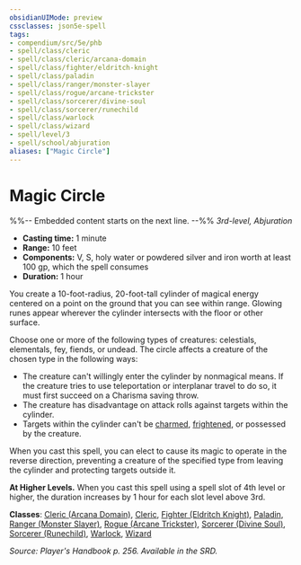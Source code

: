 ```yaml
---
obsidianUIMode: preview
cssclasses: json5e-spell
tags:
- compendium/src/5e/phb
- spell/class/cleric
- spell/class/cleric/arcana-domain
- spell/class/fighter/eldritch-knight
- spell/class/paladin
- spell/class/ranger/monster-slayer
- spell/class/rogue/arcane-trickster
- spell/class/sorcerer/divine-soul
- spell/class/sorcerer/runechild
- spell/class/warlock
- spell/class/wizard
- spell/level/3
- spell/school/abjuration
aliases: ["Magic Circle"]
---
```

# Magic Circle
%%-- Embedded content starts on the next line. --%%
*3rd-level, Abjuration*  

- **Casting time:** 1 minute
- **Range:** 10 feet
- **Components:** V, S, holy water or powdered silver and iron worth at least 100 gp, which the spell consumes
- **Duration:** 1 hour

You create a 10-foot-radius, 20-foot-tall cylinder of magical energy centered on a point on the ground that you can see within range. Glowing runes appear wherever the cylinder intersects with the floor or other surface.

Choose one or more of the following types of creatures: celestials, elementals, fey, fiends, or undead. The circle affects a creature of the chosen type in the following ways:

- The creature can't willingly enter the cylinder by nonmagical means. If the creature tries to use teleportation or interplanar travel to do so, it must first succeed on a Charisma saving throw.  
- The creature has disadvantage on attack rolls against targets within the cylinder.  
- Targets within the cylinder can't be [charmed](/Systems/5e/rules/conditions.md#charmed), [frightened](/Systems/5e/rules/conditions.md#frightened), or possessed by the creature.  

When you cast this spell, you can elect to cause its magic to operate in the reverse direction, preventing a creature of the specified type from leaving the cylinder and protecting targets outside it.

**At Higher Levels.** When you cast this spell using a spell slot of 4th level or higher, the duration increases by 1 hour for each slot level above 3rd.

**Classes**: [Cleric (Arcana Domain)](/Systems/5e/classes/cleric-arcana-domain-scag.md), [Cleric](/Systems/5e/classes/cleric.md), [Fighter (Eldritch Knight)](/Systems/5e/classes/fighter-eldritch-knight.md), [Paladin](/Systems/5e/classes/paladin.md), [Ranger (Monster Slayer)](/Systems/5e/classes/ranger-monster-slayer-xge.md), [Rogue (Arcane Trickster)](/Systems/5e/classes/rogue-arcane-trickster.md), [Sorcerer (Divine Soul)](/Systems/5e/classes/sorcerer-divine-soul-xge.md), [Sorcerer (Runechild)](/Systems/5e/classes/sorcerer-runechild-tdcsr.md), [Warlock](/Systems/5e/classes/warlock.md), [Wizard](/Systems/5e/classes/wizard.md)

*Source: Player's Handbook p. 256. Available in the SRD.*
